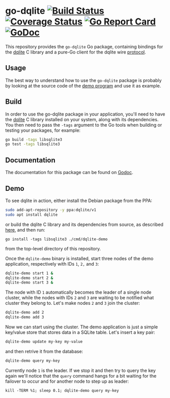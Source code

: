 go-dqlite [![Build Status](https://travis-ci.org/canonical/go-dqlite.png)](https://travis-ci.org/canonical/go-dqlite) [![Coverage Status](https://coveralls.io/repos/github/canonical/go-dqlite/badge.svg?branch=master)](https://coveralls.io/github/canonical/go-dqlite?branch=master) [![Go Report Card](https://goreportcard.com/badge/github.com/canonical/go-dqlite)](https://goreportcard.com/report/github.com/canonical/go-dqlite) [![GoDoc](https://godoc.org/github.com/canonical/go-dqlite?status.svg)](https://godoc.org/github.com/canonical/go-dqlite)
======

This repository provides the `go-dqlite` Go package, containing bindings for the
[dqlite](https://github.com/canonical/canonical/dqlite) C library and a pure-Go
client for the dqlite wire [protocol](https://github.com/canonical/dqlite/blob/master/doc/protocol.md).

Usage
-----

The best way to understand how to use the ```go-dqlite``` package is probably by
looking at the source code of the [demo
program](https://github.com/canonical/go-dqlite/tree/master/cmd/dqlite-demo) and
use it as example.

Build
-----

In order to use the go-dqlite package in your application, you'll need to have
the [dqlite](https://github.com/canonical/dqlite) C library installed on your
system, along with its dependencies. You then need to pass the ```-tags```
argument to the Go tools when building or testing your packages, for example:

```bash
go build -tags libsqlite3
go test -tags libsqlite3
```

Documentation
-------------

The documentation for this package can be found on [Godoc](http://godoc.org/github.com/canonical/go-dqlite).

Demo
----

To see dqlite in action, either install the Debian package from the PPA:

```bash
sudo add-apt-repository -y ppa:dqlite/v1
sudo apt install dqlite
```

or build the dqlite C library and its dependencies from source, as described
[here](https://github.com/canonical/dqlite#build), and then run:

```
go install -tags libsqlite3 ./cmd/dqlite-demo
```

from the top-level directory of this repository.

Once the ```dqlite-demo``` binary is installed, start three nodes of the demo
application, respectively with IDs ```1```, ```2,``` and ```3```:

```bash
dqlite-demo start 1 &
dqlite-demo start 2 &
dqlite-demo start 3 &
```

The node with ID ```1``` automatically becomes the leader of a single node
cluster, while the nodes with IDs ```2``` and ```3``` are waiting to be notified
what cluster they belong to. Let's make nodes ```2``` and ```3``` join the
cluster:

```bash
dqlite-demo add 2
dqlite-demo add 3
```

Now we can start using the cluster. The demo application is just a simple
key/value store that stores data in a SQLite table. Let's insert a key pair:

```bash
dqlite-demo update my-key my-value
```

and then retrive it from the database:

```bash
dqlite-demo query my-key
```

Currently node ```1``` is the leader. If we stop it and then try to query the
key again we'll notice that the ```query``` command hangs for a bit waiting for
the failover to occur and for another node to step up as leader:

```
kill -TERM %1; sleep 0.1; dqlite-demo query my-key
```
